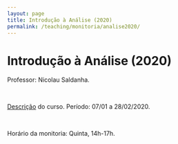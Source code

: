 ```yaml
---
layout: page
title: Introdução à Análise (2020)
permalink: /teaching/monitoria/analise2020/
---
```


# Introdução à Análise (2020)

Professor: Nicolau Saldanha.

<br>

[Descrição](https://impa.br/ensino/programas-de-formacao/mestrado-academico/disciplinas-mestrado-academico/combinatoria-i/) do curso. Período: 07/01 a 28/02/2020.

<br>

Horário da monitoria: Quinta, 14h-17h.

